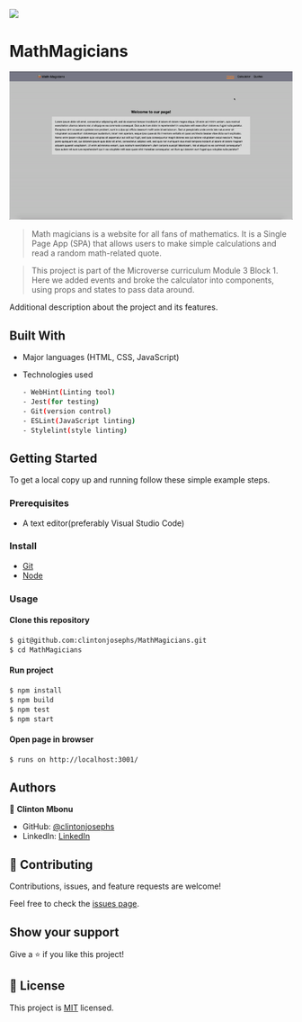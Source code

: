 ![](https://img.shields.io/badge/MathMagicians-yellow)

# MathMagicians

![screenshot](./src/images/calculator.gif)

> Math magicians is a website for all fans of mathematics. It is a Single Page App (SPA) that allows users to make simple calculations and read a random math-related quote.

> This project is part of the Microverse curriculum Module 3 Block 1. Here we added events and broke the calculator into components, using props and states to pass data around.


Additional description about the project and its features.

## Built With

- Major languages (HTML, CSS, JavaScript)

- Technologies used 
  
  ``` bash
  - WebHint(Linting tool)
  - Jest(for testing)
  - Git(version control)
  - ESLint(JavaScript linting)
  - Stylelint(style linting)
  ```


## Getting Started

To get a local copy up and running follow these simple example steps.

### Prerequisites
 - A text editor(preferably Visual Studio Code)

### Install
  -  [Git](https://git-scm.com/downloads)
  -  [Node](https://nodejs.org/en/download/)
### Usage
#### Clone this repository

```bash
$ git@github.com:clintonjosephs/MathMagicians.git
$ cd MathMagicians
```
#### Run project

```bash
$ npm install
$ npm build
$ npm test
$ npm start
```

#### Open page in browser
```bash
$ runs on http://localhost:3001/
```

## Authors

👤 **Clinton Mbonu**

- GitHub: [@clintonjosephs](https://github.com/clintonjosephs)
- LinkedIn: [LinkedIn](https://linkedin.com/in/clinton-mbonu)

## 🤝 Contributing

Contributions, issues, and feature requests are welcome!

Feel free to check the [issues page](https://github.com/clintonjosephs/MathMagicians/issues).

## Show your support

Give a ⭐️ if you like this project!

## 📝 License

This project is [MIT](https://opensource.org/licenses/MIT) licensed.